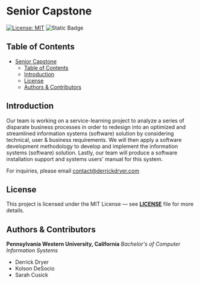 # Senior Capstone

[![License: MIT](https://img.shields.io/badge/License-MIT-yellow.svg)](https://opensource.org/licenses/MIT)
![Static Badge](https://img.shields.io/badge/Project%20Tracker-Click%20Me-0000ff?link=https%3A%2F%2Fgithub.com%2Fusers%2Fderrickdryer%2Fprojects%2F5%2F)

## Table of Contents

- [Senior Capstone](#senior-capstone)
  - [Table of Contents](#table-of-contents)
  - [Introduction](#introduction)
  - [License](#license)
  - [Authors \& Contributors](#authors--contributors)

## Introduction

Our team is working on a service-learning project to analyze a series of disparate business processes in order to redesign into an optimized and streamlined information systems (software) solution by considering technical, user & business requirements. We will then apply a software development methodology to develop and implement the information systems (software) solution. Lastly, our team will produce a software installation support and systems users' manual for this system.

For inquiries, please email <contact@derrickdryer.com>

## License

This project is licensed under the MIT License — see **[LICENSE](https://github.com/derrickdryer/senior-capstone/blob/prod/LICENSE)** file for more details.

## Authors & Contributors

**Pennsylvania Western University, California**
_Bachelor's of Computer Information Systems_

- Derrick Dryer
- Kolson DeSocio
- Sarah Cusick
